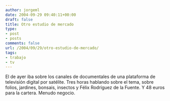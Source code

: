 ```yaml
---
author: jorgeml
date: 2004-09-29 09:40:11+00:00
draft: false
title: Otro estudio de mercado
type: 
- post
- posts
comments: false
url: /2004/09/29/otro-estudio-de-mercado/
tags:
- trabajo
- tv
---
```


El de ayer iba sobre los canales de documentales de una plataforma de televisión digital por satélite. Tres horas hablando sobre el tema, sobre folios, jardines, bonsais, insectos y Félix Rodríguez de la Fuente. Y 48 euros para la cartera. Menudo negocio.
